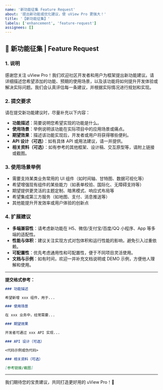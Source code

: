 ```yaml
---
name: '新功能征集 Feature Request'
about: '提出新功能或优化建议，使 uView Pro 更强大！'
title: '【新功能征集】'
labels: ['enhancement', 'feature-request']
assignees: []
---
```


## 🚀 新功能征集 | Feature Request

### 1. 说明

感谢您关注 uView Pro！我们欢迎社区开发者和用户为框架提出新功能建议。请详细描述您希望添加的功能、预期的使用场景，以及该功能将如何提升开发体验或解决实际问题。我们会认真评估每一条建议，并根据实际情况进行规划和实现。

### 2. 提交要求

请在提交新功能建议时，尽量补充以下内容：

- **功能描述**：简要说明您希望实现的功能是什么。
- **使用场景**：举例说明该功能在实际项目中的应用场景或痛点。
- **期望效果**：描述该功能实现后，开发者或用户将获得哪些便利。
- **API 设计（可选）**：如有具体 API 或用法建议，请一并提供。
- **相关资料（可选）**：如有参考的其他框架、设计稿、交互原型等，请附上链接或截图。

### 3. 使用场景举例

- 需要支持某类业务常用的 UI 组件（如时间轴、甘特图、数据可视化等）
- 希望增强现有组件的某些能力（如表单校验、国际化、无障碍支持等）
- 期望提供更灵活的主题定制、暗黑模式、响应式布局等
- 希望集成第三方服务（如地图、支付、消息推送等）
- 其他能提升开发效率或用户体验的创新点

### 4. 扩展建议

- **多端兼容性**：请考虑新功能在 H5、微信/支付宝/百度/QQ 小程序、App 等多端的适配性。
- **性能与体积**：建议关注实现方式对包体积和运行性能的影响，避免引入过重依赖。
- **可配置性**：优先考虑通用性和可配置性，便于不同项目灵活使用。
- **文档与示例**：如有时间，欢迎一并补充文档说明或 DEMO 示例，方便他人理解和使用。

---

**提交格式参考：**

```markdown
### 功能描述

希望新增 xxx 组件，用于...

### 使用场景

在 xxx 业务中，经常需要...

### 期望效果

开发者可通过 xxx API 实现...

### API 设计（可选）

<代码示例或伪代码>

### 相关资料（可选）

[参考链接/截图]
```

---

我们期待您的宝贵建议，共同打造更好用的 uView Pro！🎉
